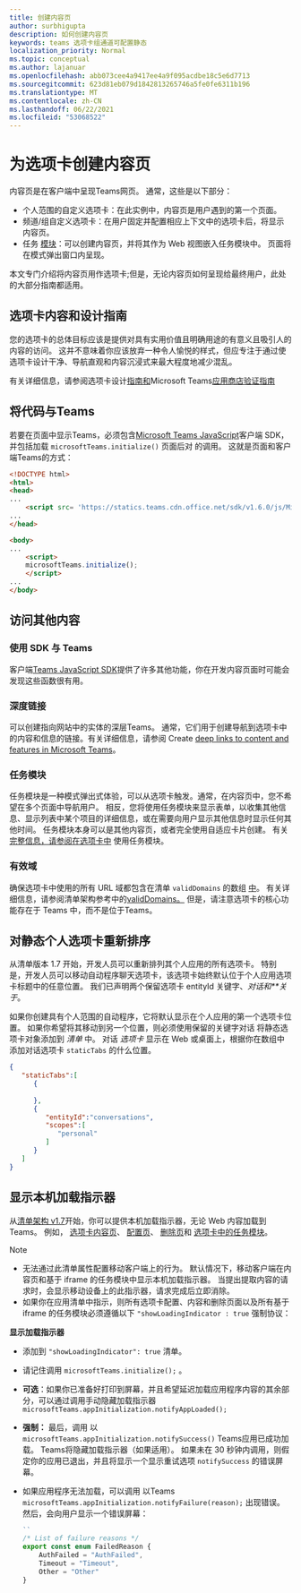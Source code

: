 ```yaml
---
title: 创建内容页
author: surbhigupta
description: 如何创建内容页
keywords: teams 选项卡组通道可配置静态
localization_priority: Normal
ms.topic: conceptual
ms.author: lajanuar
ms.openlocfilehash: abb073cee4a9417ee4a9f095acdbe18c5e6d7713
ms.sourcegitcommit: 623d81eb079d1842813265746a5fe0fe6311b196
ms.translationtype: MT
ms.contentlocale: zh-CN
ms.lasthandoff: 06/22/2021
ms.locfileid: "53068522"
---
```

# <a name="create-a-content-page-for-your-tab"></a>为选项卡创建内容页

内容页是在客户端中呈现Teams网页。 通常，这些是以下部分：

* 个人范围的自定义选项卡：在此实例中，内容页是用户遇到的第一个页面。
* 频道/组自定义选项卡：在用户固定并配置相应上下文中的选项卡后，将显示内容页。
* 任务 [模块](~/task-modules-and-cards/what-are-task-modules.md)：可以创建内容页，并将其作为 Web 视图嵌入任务模块中。 页面将在模式弹出窗口内呈现。

本文专门介绍将内容页用作选项卡;但是，无论内容页如何呈现给最终用户，此处的大部分指南都适用。

## <a name="tab-content-and-design-guidelines"></a>选项卡内容和设计指南

您的选项卡的总体目标应该是提供对具有实用价值且明确用途的有意义且吸引人的内容的访问。 这并不意味着你应该放弃一种令人愉悦的样式，但应专注于通过使选项卡设计干净、导航直观和内容沉浸式来最大程度地减少混乱。

有关详细信息，请参阅选项卡设计[指南和](~/tabs/design/tabs.md)Microsoft Teams[应用商店验证指南](~/concepts/deploy-and-publish/appsource/prepare/teams-store-validation-guidelines.md)

## <a name="integrate-your-code-with-teams"></a>将代码与Teams

若要在页面中显示Teams，必须包含[Microsoft Teams JavaScript](/javascript/api/overview/msteams-client?view=msteams-client-js-latest&preserve-view=true)客户端 SDK，并包括加载 `microsoftTeams.initialize()` 页面后对 的调用。 这就是页面和客户端Teams的方式：

```html
<!DOCTYPE html>
<html>
<head>
...
    <script src= 'https://statics.teams.cdn.office.net/sdk/v1.6.0/js/MicrosoftTeams.min.js'></script>
...
</head>

<body>
...
    <script>
    microsoftTeams.initialize();
    </script>
...
</body>
```

## <a name="accessing-additional-content"></a>访问其他内容

### <a name="using-the-sdk-to-interact-with-teams"></a>使用 SDK 与 Teams

客户端[Teams JavaScript SDK](~/tabs/how-to/using-teams-client-sdk.md)提供了许多其他功能，你在开发内容页面时可能会发现这些函数很有用。

### <a name="deep-links"></a>深度链接

可以创建指向网站中的实体的深层Teams。 通常，它们用于创建导航到选项卡中的内容和信息的链接。有关详细信息，请参阅 Create [deep links to content and features in Microsoft Teams](~/concepts/build-and-test/deep-links.md)。

### <a name="task-modules"></a>任务模块

任务模块是一种模式弹出式体验，可以从选项卡触发。通常，在内容页中，您不希望在多个页面中导航用户。 相反，您将使用任务模块来显示表单，以收集其他信息、显示列表中某个项目的详细信息，或在需要向用户显示其他信息时显示任何其他时间。 任务模块本身可以是其他内容页，或者完全使用自适应卡片创建。 有关 [完整信息，请参阅在选项卡中](~/task-modules-and-cards/task-modules/task-modules-tabs.md) 使用任务模块。

### <a name="valid-domains"></a>有效域

确保选项卡中使用的所有 URL 域都包含在清单 `validDomains` 的数组 [中](~/concepts/build-and-test/apps-package.md)。 有关详细信息，请参阅清单架构参考中的[validDomains。](~/resources/schema/manifest-schema.md#validdomains) 但是，请注意选项卡的核心功能存在于 Teams 中，而不是位于Teams。

## <a name="reorder-static-personal-tabs"></a>对静态个人选项卡重新排序

从清单版本 1.7 开始，开发人员可以重新排列其个人应用的所有选项卡。 特别是，开发人员可以移动自动程序聊天选项卡，该选项卡始终默认位于个人应用选项卡标题中的任意位置。 我们已声明两个保留选项卡 entityId 关键字、*对话和**关于*。

如果你创建具有个人范围的自动程序，它将默认显示在个人应用的第一个选项卡位置。 如果你希望将其移动到另一个位置，则必须使用保留的关键字对话 将静态选项卡对象添加到 *清单* 中。 对话 *选项卡* 显示在 Web 或桌面上，根据你在数组中添加对话选项卡 `staticTabs` 的什么位置。 

```json
{
   "staticTabs":[
      {
         
      },
      {
         "entityId":"conversations",
         "scopes":[
            "personal"
         ]
      }
   ]
}
```

## <a name="show-a-native-loading-indicator"></a>显示本机加载指示器

从[清单架构 v1.7](../../../resources/schema/manifest-schema.md)开始，你可以提供[](../../../resources/schema/manifest-schema.md#showloadingindicator)本机加载指示器，无论 Web 内容加载到Teams。 例如， [选项卡内容页](#integrate-your-code-with-teams)、 [配置页](configuration-page.md)、 [删除页](removal-page.md)和 [选项卡中的任务模块](../../../task-modules-and-cards/task-modules/task-modules-tabs.md)。

> [!NOTE]
> * 无法通过此清单属性配置移动客户端上的行为。 默认情况下，移动客户端在内容页和基于 iframe 的任务模块中显示本机加载指示器。 当提出提取内容的请求时，会显示移动设备上的此指示器，请求完成后立即消除。
> * 如果你在应用清单中指示，则所有选项卡配置、内容和删除页面以及所有基于 iframe 的任务模块必须遵循以下  `"showLoadingIndicator : true`  强制协议：

**显示加载指示器**

* 添加到 `"showLoadingIndicator": true` 清单。 
* 请记住调用 `microsoftTeams.initialize();` 。
* **可选**：如果你已准备好打印到屏幕，并且希望延迟加载应用程序内容的其余部分，可以通过调用手动隐藏加载指示器 `microsoftTeams.appInitialization.notifyAppLoaded();`
* **强制：** 最后，调用 以 `microsoftTeams.appInitialization.notifySuccess()` Teams应用已成功加载。 Teams将隐藏加载指示器（如果适用）。 如果未在 30 秒钟内调用，则假定你的应用已退出，并且将显示一个显示重试选项  `notifySuccess`  的错误屏幕。
* 如果应用程序无法加载，可以调用 以Teams `microsoftTeams.appInitialization.notifyFailure(reason);` 出现错误。 然后，会向用户显示一个错误屏幕：

    ```typescript
    ``
    /* List of failure reasons */
    export const enum FailedReason {
        AuthFailed = "AuthFailed",
        Timeout = "Timeout",
        Other = "Other"
    }
    ```
    >
